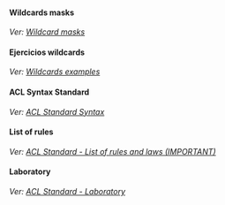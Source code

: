 
#### Wildcards masks
_Ver: [Wildcard masks](Wildcard%20masks.md)_

#### Ejercicios wildcards
_Ver: [Wildcards examples](Wildcards%20examples.md)_

#### ACL Syntax Standard
_Ver: [ACL Standard Syntax](ACL%20Standard%20Syntax.md)_
#### List of rules
_Ver: [ACL Standard - List of rules and laws (IMPORTANT)](ACL%20Standard%20-%20List%20of%20rules%20and%20laws%20(IMPORTANT).md)_

#### Laboratory
_Ver: [ACL Standard - Laboratory](ACL%20Standard%20-%20Laboratory.md)_